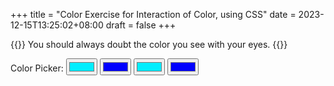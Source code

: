 +++
title = "Color Exercise for Interaction of Color, using CSS"
date = 2023-12-15T13:25:02+08:00
draft = false
+++

{{<lead>}}
 You should always doubt the color you see with your eyes. 
{{</lead>}}


<div class="interaction-of-color">
  <div class="square-background" id="sb-1" style="--ground-color: white;">
    <div class="square-element" id="se-1" style="--element-color: white;"></div>
  </div>
  <div class="square-background" id="sb-2" style="--ground-color: white;">
    <div class="square-element" id="se-2" style="--element-color: white;"></div>
  </div>
</div>
<label for="color-picker">Color Picker:</label>
<input type="color" id="ground-color-picker-1" value="#00eeff">
<input type="color" id="element-color-picker-1" value="#0000ff">
<input type="color" id="ground-color-picker-2" value="#00eeff">
<input type="color" id="element-color-picker-2" value="#0000ff">

<script>
let sb1, sb2, se1, se2;
window.addEventListener("load", startup, false);

function setupColorPicker(picker, setStyleLambda) {
  picker.addEventListener("input", setStyleLambda, false);
  picker.addEventListener("change", setStyleLambda, false);
}

function startup() {
  var groundColorPicker1 = document.querySelector("#ground-color-picker-1");
  var groundColorPicker2 = document.querySelector("#ground-color-picker-2");
  var elementColorPicker1 = document.querySelector("#element-color-picker-1");
  var elementColorPicker2 = document.querySelector("#element-color-picker-2");
  sb1 = document.querySelector("#sb-1");
  sb2 = document.querySelector("#sb-2");
  se1 = document.querySelector("#se-1");
  se2 = document.querySelector("#se-2");
  setupColorPicker(groundColorPicker1, (event) => {setStyle(event, sb1, '--ground-color')});
  setupColorPicker(groundColorPicker2, (event) => {setStyle(event, sb2, '--ground-color')});
  setupColorPicker(elementColorPicker1, (event) => {setStyle(event, se1, '--element-color')});
  setupColorPicker(elementColorPicker2, (event) => {setStyle(event, se2, '--element-color')});
  setStyleProperty(groundColorPicker1.value, sb1, '--ground-color');
  setStyleProperty(groundColorPicker2.value, sb2, '--ground-color');
  setStyleProperty(elementColorPicker1.value, se1, '--element-color');
  setStyleProperty(elementColorPicker2.value, se2, '--element-color');
}

function setStyleProperty(propertyValue, target, propertyName) {
  target.style.setProperty(propertyName, propertyValue);
  console.log(target);
  console.log(propertyName);
  console.log(propertyValue);
}

function setStyle(event, target, propertyName) {
  setStyleProperty(event.target.value, target, propertyName);
}

// function updateFirst(event) {
//   const p = document.querySelector("#test-div");
//   if (p) {
//     p.style.color = event.target.value;
//   }
// }
// function updateAll(event) {
//   document.querySelectorAll("#test-div").forEach((p) => {
//     p.style.color = event.target.value;
//   });
// }
</script>
